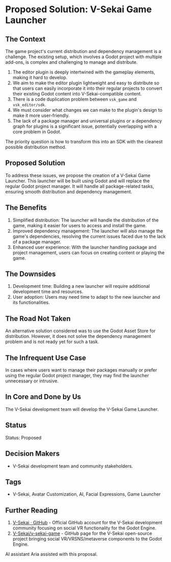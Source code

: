 # Proposed Solution: V-Sekai Game Launcher

## The Context

The game project's current distribution and dependency management is a challenge. The existing setup, which involves a Godot project with multiple add-ons, is complex and challenging to manage and distribute.

1. The editor plugin is deeply intertwined with the gameplay elements, making it hard to develop.
2. We aim to make the editor plugin lightweight and easy to distribute so that users can easily incorporate it into their regular projects to convert their existing Godot content into V-Sekai-compatible content.
3. There is a code duplication problem between `vsk_game` and `vsk_editor/sdk`.
4. We must consider what changes we can make to the plugin's design to make it more user-friendly.
5. The lack of a package manager and universal plugins or a dependency graph for plugins is a significant issue, potentially overlapping with a core problem in Godot.

The priority question is how to transform this into an SDK with the cleanest possible distribution method.

## Proposed Solution

To address these issues, we propose the creation of a V-Sekai Game Launcher. This launcher will be built using Godot and will replace the regular Godot project manager. It will handle all package-related tasks, ensuring smooth distribution and dependency management.

## The Benefits

1. Simplified distribution: The launcher will handle the distribution of the game, making it easier for users to access and install the game.
2. Improved dependency management: The launcher will also manage the game's dependencies, resolving the current issues faced due to the lack of a package manager.
3. Enhanced user experience: With the launcher handling package and project management, users can focus on creating content or playing the game.

## The Downsides

1. Development time: Building a new launcher will require additional development time and resources.
2. User adoption: Users may need time to adapt to the new launcher and its functionalities.

## The Road Not Taken

An alternative solution considered was to use the Godot Asset Store for distribution. However, it does not solve the dependency management problem and is not ready yet for such a task.

## The Infrequent Use Case

In cases where users want to manage their packages manually or prefer using the regular Godot project manager, they may find the launcher unnecessary or intrusive.

## In Core and Done by Us

The V-Sekai development team will develop the V-Sekai Game Launcher.

## Status

Status: Proposed

## Decision Makers

- V-Sekai development team and community stakeholders.

## Tags

- V-Sekai, Avatar Customization, AI, Facial Expressions, Game Launcher

## Further Reading

1. [V-Sekai · GitHub](https://github.com/v-sekai) - Official GitHub account for the V-Sekai development community focusing on social VR functionality for the Godot Engine.
2. [V-Sekai/v-sekai-game](https://github.com/v-sekai/v-sekai-game) - GitHub page for the V-Sekai open-source project bringing social VR/VRSNS/metaverse components to the Godot Engine.

AI assistant Aria assisted with this proposal.
